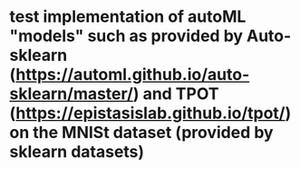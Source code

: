 # test implementation of autoML "models" such as provided by Auto-sklearn (https://automl.github.io/auto-sklearn/master/) and TPOT (https://epistasislab.github.io/tpot/) on the MNISt dataset (provided by sklearn datasets)

